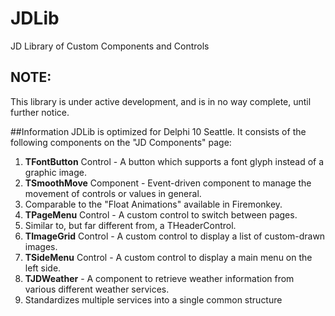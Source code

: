 # JDLib
JD Library of Custom Components and Controls

## NOTE:
This library is under active development, and is in no way complete, until further notice.

##Information
JDLib is optimized for Delphi 10 Seattle. It consists of the following components on the "JD Components" page:

1. **TFontButton** Control - A button which supports a font glyph instead of a graphic image.
2. **TSmoothMove** Component - Event-driven component to manage the movement of controls or values in general. 
  1. Comparable to the "Float Animations" available in Firemonkey.
3. **TPageMenu** Control - A custom control to switch between pages. 
  1. Similar to, but far different from, a THeaderControl.
4. **TImageGrid** Control - A custom control to display a list of custom-drawn images.
5. **TSideMenu** Control - A custom control to display a main menu on the left side.
6. **TJDWeather** - A component to retrieve weather information from various different weather services.
  1. Standardizes multiple services into a single common structure
  
